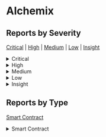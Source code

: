 
# Alchemix

## Reports by Severity

[Critical](<README.md#critical>) | [High](<README.md#high>) | [Medium](<README.md#medium>) | [Low](<README.md#low>) | [Insight](<README.md#insight>)
<details>
<summary>Critical</summary>

* [30634 - [SC - Critical] Unauthorized minting of unlimited FLUX in  tran...](./30634%20-%20%5BSC%20-%20Critical%5D%20Unauthorized%20minting%20of%20unlimited%20FLUX%20in%20%20tran....md)
* [30650 - [SC - Critical] Infinite minting of FLUX through voterpoke](./30650%20-%20%5BSC%20-%20Critical%5D%20Infinite%20minting%20of%20FLUX%20through%20voterpoke.md)
* [30651 - [SC - Critical] Insolvency in RevenueHandlersol because unclaim...](./30651%20-%20%5BSC%20-%20Critical%5D%20Insolvency%20in%20RevenueHandlersol%20because%20unclaim....md)
* [30655 - [SC - Critical] Binary search does not correctly handle duplica...](./30655%20-%20%5BSC%20-%20Critical%5D%20Binary%20search%20does%20not%20correctly%20handle%20duplica....md)
* [30671 - [SC - Critical] Reward token permanent freeze due to bulk call ...](./30671%20-%20%5BSC%20-%20Critical%5D%20Reward%20token%20permanent%20freeze%20due%20to%20bulk%20call%20....md)
* [30682 - [SC - Critical] Insufficient slippage control in RevenueHandler...](./30682%20-%20%5BSC%20-%20Critical%5D%20Insufficient%20slippage%20control%20in%20RevenueHandler....md)
* [30683 - [SC - Critical] User can increase their unclaimed Flux token wi...](./30683%20-%20%5BSC%20-%20Critical%5D%20User%20can%20increase%20their%20unclaimed%20Flux%20token%20wi....md)
* [30788 - [SC - Critical] User can increase their unclaimed Flux token wi...](./30788%20-%20%5BSC%20-%20Critical%5D%20User%20can%20increase%20their%20unclaimed%20Flux%20token%20wi....md)
* [30800 - [SC - Critical] Stealing FLUX by claiming then merging position...](./30800%20-%20%5BSC%20-%20Critical%5D%20Stealing%20FLUX%20by%20claiming%20then%20merging%20position....md)
* [30814 - [SC - Critical] Wrong calculation of boost amount in Voterpoke](./30814%20-%20%5BSC%20-%20Critical%5D%20Wrong%20calculation%20of%20boost%20amount%20in%20Voterpoke.md)
* [30825 - [SC - Critical] Users can get unlimited amounts of Flux tokens](./30825%20-%20%5BSC%20-%20Critical%5D%20Users%20can%20get%20unlimited%20amounts%20of%20Flux%20tokens.md)
* [30860 - [SC - Critical] Wrong timestamp for totalVoting](./30860%20-%20%5BSC%20-%20Critical%5D%20Wrong%20timestamp%20for%20totalVoting.md)
* [30898 - [SC - Critical] Call the deposit function before the distribute...](./30898%20-%20%5BSC%20-%20Critical%5D%20Call%20the%20deposit%20function%20before%20the%20distribute....md)
* [30906 - [SC - Critical] Voterpoke can be called at will leading to a us...](./30906%20-%20%5BSC%20-%20Critical%5D%20Voterpoke%20can%20be%20called%20at%20will%20leading%20to%20a%20us....md)
* [30919 - [SC - Critical] Front running of pokeTokens could lead to loss ...](./30919%20-%20%5BSC%20-%20Critical%5D%20Front%20running%20of%20pokeTokens%20could%20lead%20to%20loss%20....md)
* [30925 - [SC - Critical] Manipulation of governance voting result by unl...](./30925%20-%20%5BSC%20-%20Critical%5D%20Manipulation%20of%20governance%20voting%20result%20by%20unl....md)
* [30939 - [SC - Critical] Misuse of curve pool calls results for precisio...](./30939%20-%20%5BSC%20-%20Critical%5D%20Misuse%20of%20curve%20pool%20calls%20results%20for%20precisio....md)
* [30972 - [SC - Critical] Theft of unclaimed yield of the revenue in the ...](./30972%20-%20%5BSC%20-%20Critical%5D%20Theft%20of%20unclaimed%20yield%20of%20the%20revenue%20in%20the%20....md)
* [30990 - [SC - Critical] Users can use Voterpoke to accrue Flux tokens i...](./30990%20-%20%5BSC%20-%20Critical%5D%20Users%20can%20use%20Voterpoke%20to%20accrue%20Flux%20tokens%20i....md)
* [30999 - [SC - Critical] An edge-case mints  times more FLUX than it should](./30999%20-%20%5BSC%20-%20Critical%5D%20An%20edge-case%20mints%20%20times%20more%20FLUX%20than%20it%20should.md)
* [31071 - [SC - Critical] User can steal bribes and prevent other users f...](./31071%20-%20%5BSC%20-%20Critical%5D%20User%20can%20steal%20bribes%20and%20prevent%20other%20users%20f....md)
* [31076 - [SC - Critical] checkpointTotalSupply can checkpoint before a t...](./31076%20-%20%5BSC%20-%20Critical%5D%20checkpointTotalSupply%20can%20checkpoint%20before%20a%20t....md)
* [31077 - [SC - Critical] RevenueHandler counts unclaimed tokens as new r...](./31077%20-%20%5BSC%20-%20Critical%5D%20RevenueHandler%20counts%20unclaimed%20tokens%20as%20new%20r....md)
* [31079 - [SC - Critical] Claiming bribes for epochs you didnt vote for l...](./31079%20-%20%5BSC%20-%20Critical%5D%20Claiming%20bribes%20for%20epochs%20you%20didnt%20vote%20for%20l....md)
* [31082 - [SC - Critical] Expired locks can be used to claim rewards](./31082%20-%20%5BSC%20-%20Critical%5D%20Expired%20locks%20can%20be%20used%20to%20claim%20rewards.md)
* [31085 - [SC - Critical] Malicious users can front-run the distribution ...](./31085%20-%20%5BSC%20-%20Critical%5D%20Malicious%20users%20can%20front-run%20the%20distribution%20....md)
* [31112 - [SC - Critical] Bribesolwithdraw doesnt update the totalVotings...](./31112%20-%20%5BSC%20-%20Critical%5D%20Bribesolwithdraw%20doesnt%20update%20the%20totalVotings....md)
* [31141 - [SC - Critical] Permanent freezing of unclaimed yield of reward...](./31141%20-%20%5BSC%20-%20Critical%5D%20Permanent%20freezing%20of%20unclaimed%20yield%20of%20reward....md)
* [31149 - [SC - Critical] Manipulation of governance voting result by unl...](./31149%20-%20%5BSC%20-%20Critical%5D%20Manipulation%20of%20governance%20voting%20result%20by%20unl....md)
* [31163 - [SC - Critical] Malicious actor can acquire bribe rewards by bl...](./31163%20-%20%5BSC%20-%20Critical%5D%20Malicious%20actor%20can%20acquire%20bribe%20rewards%20by%20bl....md)
* [31184 - [SC - Critical] Deflating the total amount of votes in a checkp...](./31184%20-%20%5BSC%20-%20Critical%5D%20Deflating%20the%20total%20amount%20of%20votes%20in%20a%20checkp....md)
* [31196 - [SC - Critical] Voterpoke does not check lastVoted resulting in...](./31196%20-%20%5BSC%20-%20Critical%5D%20Voterpoke%20does%20not%20check%20lastVoted%20resulting%20in....md)
* [31198 - [SC - Critical] VotingEscrowmerge does not check whether the _f...](./31198%20-%20%5BSC%20-%20Critical%5D%20VotingEscrowmerge%20does%20not%20check%20whether%20the%20_f....md)
* [31199 - [SC - Critical] Users might receive less rewars token after Vot...](./31199%20-%20%5BSC%20-%20Critical%5D%20Users%20might%20receive%20less%20rewars%20token%20after%20Vot....md)
* [31211 - [SC - Critical] Inflation Of Total Votes and Potential Freeze o...](./31211%20-%20%5BSC%20-%20Critical%5D%20Inflation%20Of%20Total%20Votes%20and%20Potential%20Freeze%20o....md)
* [31222 - [SC - Critical] Unlimited Flux minting](./31222%20-%20%5BSC%20-%20Critical%5D%20Unlimited%20Flux%20minting.md)
* [31223 - [SC - Critical] Disproportionate Rewards Manipulation in Bribesol](./31223%20-%20%5BSC%20-%20Critical%5D%20Disproportionate%20Rewards%20Manipulation%20in%20Bribesol.md)
* [31242 - [SC - Critical] RevenueHandlercheckpoint allows users to claim ...](./31242%20-%20%5BSC%20-%20Critical%5D%20RevenueHandlercheckpoint%20allows%20users%20to%20claim%20....md)
* [31249 - [SC - Critical] malicious user can back-run Voterdistribute to ...](./31249%20-%20%5BSC%20-%20Critical%5D%20malicious%20user%20can%20back-run%20Voterdistribute%20to%20....md)
* [31253 - [SC - Critical] RevenueHandlercheckpoint isnt correctly](./31253%20-%20%5BSC%20-%20Critical%5D%20RevenueHandlercheckpoint%20isnt%20correctly.md)
* [31263 - [SC - Critical] RevenueHandlercheckpoint counts unclaimed rewar...](./31263%20-%20%5BSC%20-%20Critical%5D%20RevenueHandlercheckpoint%20counts%20unclaimed%20rewar....md)
* [31280 - [SC - Critical] Malicious user can mint unlimited flux tokens](./31280%20-%20%5BSC%20-%20Critical%5D%20Malicious%20user%20can%20mint%20unlimited%20flux%20tokens.md)
* [31309 - [SC - Critical] slippage protection is inaccurate](./31309%20-%20%5BSC%20-%20Critical%5D%20slippage%20protection%20is%20inaccurate.md)
* [31329 - [SC - Critical] Attacker can gain infinitive FLUX by repeating ...](./31329%20-%20%5BSC%20-%20Critical%5D%20Attacker%20can%20gain%20infinitive%20FLUX%20by%20repeating%20....md)
* [31375 - [SC - Critical] Lack of Access control in poke function allows ...](./31375%20-%20%5BSC%20-%20Critical%5D%20Lack%20of%20Access%20control%20in%20poke%20function%20allows%20....md)
* [31377 - [SC - Critical] Stucked yield tokens upon withdrawal of votes f...](./31377%20-%20%5BSC%20-%20Critical%5D%20Stucked%20yield%20tokens%20upon%20withdrawal%20of%20votes%20f....md)
* [31386 - [SC - Critical] Malicious user can steal FLUX token by abusing ...](./31386%20-%20%5BSC%20-%20Critical%5D%20Malicious%20user%20can%20steal%20FLUX%20token%20by%20abusing%20....md)
* [31388 - [SC - Critical] Vulnerability in the poke function of Voting co...](./31388%20-%20%5BSC%20-%20Critical%5D%20Vulnerability%20in%20the%20poke%20function%20of%20Voting%20co....md)
* [31397 - [SC - Critical] In Bribesol _writeVotingCheckpoint isnt called ...](./31397%20-%20%5BSC%20-%20Critical%5D%20In%20Bribesol%20_writeVotingCheckpoint%20isnt%20called%20....md)
* [31408 - [SC - Critical] Killed Gauge continue to accrue and steal rewar...](./31408%20-%20%5BSC%20-%20Critical%5D%20Killed%20Gauge%20continue%20to%20accrue%20and%20steal%20rewar....md)
* [31409 - [SC - Critical] Users can grief Bribe rewards forcing them to b...](./31409%20-%20%5BSC%20-%20Critical%5D%20Users%20can%20grief%20Bribe%20rewards%20forcing%20them%20to%20b....md)
* [31418 - [SC - Critical] the killed gauge collect claim amount](./31418%20-%20%5BSC%20-%20Critical%5D%20the%20killed%20gauge%20collect%20claim%20amount.md)
* [31444 - [SC - Critical] Manipulation of ve voting mechanism unlimited b...](./31444%20-%20%5BSC%20-%20Critical%5D%20Manipulation%20of%20ve%20voting%20mechanism%20unlimited%20b....md)
* [31453 - [SC - Critical] The balance of RevenueHandler can be drained](./31453%20-%20%5BSC%20-%20Critical%5D%20The%20balance%20of%20RevenueHandler%20can%20be%20drained.md)
* [31458 - [SC - Critical] Invalid handling of epochs revenue for tokens t...](./31458%20-%20%5BSC%20-%20Critical%5D%20Invalid%20handling%20of%20epochs%20revenue%20for%20tokens%20t....md)
* [31461 - [SC - Critical] veALCX holder can mint Unlimited FLUX tokens](./31461%20-%20%5BSC%20-%20Critical%5D%20veALCX%20holder%20can%20mint%20Unlimited%20FLUX%20tokens.md)
* [31466 - [SC - Critical] Wrong reward calculation leads to rewards being...](./31466%20-%20%5BSC%20-%20Critical%5D%20Wrong%20reward%20calculation%20leads%20to%20rewards%20being....md)
* [31470 - [SC - Critical] Bribing protocols pay bribes but dont get emiss...](./31470%20-%20%5BSC%20-%20Critical%5D%20Bribing%20protocols%20pay%20bribes%20but%20dont%20get%20emiss....md)
* [31472 - [SC - Critical] Stealing all revenue from the Alchemix protocol](./31472%20-%20%5BSC%20-%20Critical%5D%20Stealing%20all%20revenue%20from%20the%20Alchemix%20protocol.md)
* [31481 - [SC - Critical] Undound FLUX accrual through reset and merge](./31481%20-%20%5BSC%20-%20Critical%5D%20Undound%20FLUX%20accrual%20through%20reset%20and%20merge.md)
* [31483 - [SC - Critical] Users can vote multiple times in one epoch](./31483%20-%20%5BSC%20-%20Critical%5D%20Users%20can%20vote%20multiple%20times%20in%20one%20epoch.md)
* [31485 - [SC - Critical] Miscalculation of distributed tokens at revenue...](./31485%20-%20%5BSC%20-%20Critical%5D%20Miscalculation%20of%20distributed%20tokens%20at%20revenue....md)
* [31488 - [SC - Critical] Merging tokens allows multiple Flux accruals wi...](./31488%20-%20%5BSC%20-%20Critical%5D%20Merging%20tokens%20allows%20multiple%20Flux%20accruals%20wi....md)
* [31495 - [SC - Critical] Users cannot claim rewards from RevenueHandler ...](./31495%20-%20%5BSC%20-%20Critical%5D%20Users%20cannot%20claim%20rewards%20from%20RevenueHandler%20....md)
* [31507 - [SC - Critical] Malicious user could flash-loan the veALCX to i...](./31507%20-%20%5BSC%20-%20Critical%5D%20Malicious%20user%20could%20flash-loan%20the%20veALCX%20to%20i....md)
* [31512 - [SC - Critical] Infinite minting of FLUX through Merge](./31512%20-%20%5BSC%20-%20Critical%5D%20Infinite%20minting%20of%20FLUX%20through%20Merge.md)
* [31520 - [SC - Critical] Incorrect accounting of totalVoting leads to pe...](./31520%20-%20%5BSC%20-%20Critical%5D%20Incorrect%20accounting%20of%20totalVoting%20leads%20to%20pe....md)
* [31526 - [SC - Critical] A user is able to claim more bribes than they h...](./31526%20-%20%5BSC%20-%20Critical%5D%20A%20user%20is%20able%20to%20claim%20more%20bribes%20than%20they%20h....md)
* [31527 - [SC - Critical] No accounting for totalVoting in Bribesolwithdr...](./31527%20-%20%5BSC%20-%20Critical%5D%20No%20accounting%20for%20totalVoting%20in%20Bribesolwithdr....md)
* [31541 - [SC - Critical] FluxTokens unlimited mint and Exploitation of g...](./31541%20-%20%5BSC%20-%20Critical%5D%20FluxTokens%20unlimited%20mint%20and%20Exploitation%20of%20g....md)
* [31556 - [SC - Critical] Unfair Revenue Distribution in Non-Alchemix Rev...](./31556%20-%20%5BSC%20-%20Critical%5D%20Unfair%20Revenue%20Distribution%20in%20Non-Alchemix%20Rev....md)
* [31567 - [SC - Critical] VotingEscrowsolcheckpoint is completely broken](./31567%20-%20%5BSC%20-%20Critical%5D%20VotingEscrowsolcheckpoint%20is%20completely%20broken.md)
* [31579 - [SC - Critical] Infinite mint of FLUX using poke](./31579%20-%20%5BSC%20-%20Critical%5D%20Infinite%20mint%20of%20FLUX%20using%20poke.md)
* [31584 - [SC - Critical] Loss Of Boosted Weight When Poking In The Same ...](./31584%20-%20%5BSC%20-%20Critical%5D%20Loss%20Of%20Boosted%20Weight%20When%20Poking%20In%20The%20Same%20....md)

</details>
<details>
<summary>High</summary>

* [30699 - [SC - High] Permanent freezing of unclaimed ALCX yield when...](./30699%20-%20%5BSC%20-%20High%5D%20Permanent%20freezing%20of%20unclaimed%20ALCX%20yield%20when....md)
* [30826 - [SC - High] ALCK rewards are lost when merging tokens becau...](./30826%20-%20%5BSC%20-%20High%5D%20ALCK%20rewards%20are%20lost%20when%20merging%20tokens%20becau....md)
* [30910 - [SC - High] Processing of voting results is not implemented...](./30910%20-%20%5BSC%20-%20High%5D%20Processing%20of%20voting%20results%20is%20not%20implemented....md)
* [30922 - [SC - High] DOS of withdrawals through filling the userPoin...](./30922%20-%20%5BSC%20-%20High%5D%20DOS%20of%20withdrawals%20through%20filling%20the%20userPoin....md)
* [31008 - [SC - High] Alcx rewards are permanently frozen when two to...](./31008%20-%20%5BSC%20-%20High%5D%20Alcx%20rewards%20are%20permanently%20frozen%20when%20two%20to....md)
* [31042 - [SC - High] Claiming alchemic-token rewards can fail for so...](./31042%20-%20%5BSC%20-%20High%5D%20Claiming%20alchemic-token%20rewards%20can%20fail%20for%20so....md)
* [31078 - [SC - High] withdraw doesnt claim all rewards before burnin...](./31078%20-%20%5BSC%20-%20High%5D%20withdraw%20doesnt%20claim%20all%20rewards%20before%20burnin....md)
* [31189 - [SC - High] Voting algorithm does not apply maximum availab...](./31189%20-%20%5BSC%20-%20High%5D%20Voting%20algorithm%20does%20not%20apply%20maximum%20availab....md)
* [31258 - [SC - High] Loss of Unclaimed Bribes After Burning veALCX T...](./31258%20-%20%5BSC%20-%20High%5D%20Loss%20of%20Unclaimed%20Bribes%20After%20Burning%20veALCX%20T....md)
* [31276 - [SC - High] BPT can be locked for only  week resulting in u...](./31276%20-%20%5BSC%20-%20High%5D%20BPT%20can%20be%20locked%20for%20only%20%20week%20resulting%20in%20u....md)
* [31293 - [SC - High] Voters who withdraw veLACX tokens risk losing g...](./31293%20-%20%5BSC%20-%20High%5D%20Voters%20who%20withdraw%20veLACX%20tokens%20risk%20losing%20g....md)
* [31295 - [SC - High] Newly created gauge may missed out on its rewards](./31295%20-%20%5BSC%20-%20High%5D%20Newly%20created%20gauge%20may%20missed%20out%20on%20its%20rewards.md)
* [31326 - [SC - High] Precision loss causes minor loss of FLUX when c...](./31326%20-%20%5BSC%20-%20High%5D%20Precision%20loss%20causes%20minor%20loss%20of%20FLUX%20when%20c....md)
* [31335 - [SC - High] getActualSupply should be used instead of total...](./31335%20-%20%5BSC%20-%20High%5D%20getActualSupply%20should%20be%20used%20instead%20of%20total....md)
* [31380 - [SC - High] FluxTokencalculateBPT uses wrong algorithm caus...](./31380%20-%20%5BSC%20-%20High%5D%20FluxTokencalculateBPT%20uses%20wrong%20algorithm%20caus....md)
* [31382 - [SC - High] VotingEscrowupdateUnlockTime - Its possible for...](./31382%20-%20%5BSC%20-%20High%5D%20VotingEscrowupdateUnlockTime%20-%20Its%20possible%20for....md)
* [31390 - [SC - High] Precision Loss in FluxTokensolgetClaimableFlux](./31390%20-%20%5BSC%20-%20High%5D%20Precision%20Loss%20in%20FluxTokensolgetClaimableFlux.md)
* [31399 - [SC - High] RewardDistributor claims can be DoSed through e...](./31399%20-%20%5BSC%20-%20High%5D%20RewardDistributor%20claims%20can%20be%20DoSed%20through%20e....md)
* [31435 - [SC - High] ALCX rewards arent claimed for from token when ...](./31435%20-%20%5BSC%20-%20High%5D%20ALCX%20rewards%20arent%20claimed%20for%20from%20token%20when%20....md)
* [31447 - [SC - High] veALCX holders are able to withdraw rewards and...](./31447%20-%20%5BSC%20-%20High%5D%20veALCX%20holders%20are%20able%20to%20withdraw%20rewards%20and....md)
* [31478 - [SC - High] calculateBPT doesnt divide by basis points infl...](./31478%20-%20%5BSC%20-%20High%5D%20calculateBPT%20doesnt%20divide%20by%20basis%20points%20infl....md)
* [31479 - [SC - High] alchemechNFT holder will get too little FLUX be...](./31479%20-%20%5BSC%20-%20High%5D%20alchemechNFT%20holder%20will%20get%20too%20little%20FLUX%20be....md)
* [31480 - [SC - High] Miscalculation of global bias](./31480%20-%20%5BSC%20-%20High%5D%20Miscalculation%20of%20global%20bias.md)
* [31484 - [SC - High] Rewards for the first epoch at rewards distribu...](./31484%20-%20%5BSC%20-%20High%5D%20Rewards%20for%20the%20first%20epoch%20at%20rewards%20distribu....md)
* [31486 - [SC - High] getClaimableFlux miscalculates claimable FLUX f...](./31486%20-%20%5BSC%20-%20High%5D%20getClaimableFlux%20miscalculates%20claimable%20FLUX%20f....md)
* [31494 - [SC - High] Alchemix  The first epochs ALCX emissions of vo...](./31494%20-%20%5BSC%20-%20High%5D%20Alchemix%20%20The%20first%20epochs%20ALCX%20emissions%20of%20vo....md)
* [31498 - [SC - High] Alchemix  ALCX rewards are currently subject to...](./31498%20-%20%5BSC%20-%20High%5D%20Alchemix%20%20ALCX%20rewards%20are%20currently%20subject%20to....md)
* [31524 - [SC - High] Rounding down in getClaimableFlux leads to less...](./31524%20-%20%5BSC%20-%20High%5D%20Rounding%20down%20in%20getClaimableFlux%20leads%20to%20less....md)
* [31544 - [SC - High] Certain small amount of tokens are not accounte...](./31544%20-%20%5BSC%20-%20High%5D%20Certain%20small%20amount%20of%20tokens%20are%20not%20accounte....md)
* [31597 - [SC - High] Loss of precision while calculating claimable f...](./31597%20-%20%5BSC%20-%20High%5D%20Loss%20of%20precision%20while%20calculating%20claimable%20f....md)

</details>
<details>
<summary>Medium</summary>

* [30592 - [SC - Medium] DOS attack by delegating tokens at MAX_DELEGATE...](./30592%20-%20%5BSC%20-%20Medium%5D%20DOS%20attack%20by%20delegating%20tokens%20at%20MAX_DELEGATE....md)
* [30613 - [SC - Medium] malicious user can front run any call to the sw...](./30613%20-%20%5BSC%20-%20Medium%5D%20malicious%20user%20can%20front%20run%20any%20call%20to%20the%20sw....md)
* [30667 - [SC - Medium] Unlimited gauge numbers can DoS users distribut...](./30667%20-%20%5BSC%20-%20Medium%5D%20Unlimited%20gauge%20numbers%20can%20DoS%20users%20distribut....md)
* [30685 - [SC - Medium] The proposer can be impeded from submitting a p...](./30685%20-%20%5BSC%20-%20Medium%5D%20The%20proposer%20can%20be%20impeded%20from%20submitting%20a%20p....md)
* [30704 - [SC - Medium] Griefing an account from getting votes delegate...](./30704%20-%20%5BSC%20-%20Medium%5D%20Griefing%20an%20account%20from%20getting%20votes%20delegate....md)
* [30886 - [SC - Medium] Wrong totalWeight in Votersol](./30886%20-%20%5BSC%20-%20Medium%5D%20Wrong%20totalWeight%20in%20Votersol.md)
* [30985 - [SC - Medium] Griefing attack prevents admins from disabling ...](./30985%20-%20%5BSC%20-%20Medium%5D%20Griefing%20attack%20prevents%20admins%20from%20disabling%20....md)
* [31151 - [SC - Medium] Delegation Saturation Leading to Asset Freezing...](./31151%20-%20%5BSC%20-%20Medium%5D%20Delegation%20Saturation%20Leading%20to%20Asset%20Freezing....md)
* [31234 - [SC - Medium] Alchemix  BlockSlope variable in checkpoint rou...](./31234%20-%20%5BSC%20-%20Medium%5D%20Alchemix%20%20BlockSlope%20variable%20in%20checkpoint%20rou....md)
* [31298 - [SC - Medium] Anyone can let users delegates reach the upper ...](./31298%20-%20%5BSC%20-%20Medium%5D%20Anyone%20can%20let%20users%20delegates%20reach%20the%20upper%20....md)
* [31410 - [SC - Medium] Griefing Attack using delegate will expose User...](./31410%20-%20%5BSC%20-%20Medium%5D%20Griefing%20Attack%20using%20delegate%20will%20expose%20User....md)
* [31413 - [SC - Medium] DOS attack by delegating tokens at MAX_DELEGATES](./31413%20-%20%5BSC%20-%20Medium%5D%20DOS%20attack%20by%20delegating%20tokens%20at%20MAX_DELEGATES.md)
* [31425 - [SC - Medium] Users can call reset on their token even if the...](./31425%20-%20%5BSC%20-%20Medium%5D%20Users%20can%20call%20reset%20on%20their%20token%20even%20if%20the....md)
* [31448 - [SC - Medium] Bypassing the Governances proposal threshold to...](./31448%20-%20%5BSC%20-%20Medium%5D%20Bypassing%20the%20Governances%20proposal%20threshold%20to....md)
* [31462 - [SC - Medium] Alchemix  addReward access control can be bypas...](./31462%20-%20%5BSC%20-%20Medium%5D%20Alchemix%20%20addReward%20access%20control%20can%20be%20bypas....md)
* [31514 - [SC - Medium] Malicious users can cause pokeTokens to revert](./31514%20-%20%5BSC%20-%20Medium%5D%20Malicious%20users%20can%20cause%20pokeTokens%20to%20revert.md)
* [31521 - [SC - Medium] Early return in RewardsDistributorclaim can cau...](./31521%20-%20%5BSC%20-%20Medium%5D%20Early%20return%20in%20RewardsDistributorclaim%20can%20cau....md)
* [31539 - [SC - Medium] The Voterdistribute function can continue to fail](./31539%20-%20%5BSC%20-%20Medium%5D%20The%20Voterdistribute%20function%20can%20continue%20to%20fail.md)
* [31562 - [SC - Medium] Every consecutive epoch will have same number o...](./31562%20-%20%5BSC%20-%20Medium%5D%20Every%20consecutive%20epoch%20will%20have%20same%20number%20o....md)
* [31566 - [SC - Medium] Checkpoints wont update block number in point b...](./31566%20-%20%5BSC%20-%20Medium%5D%20Checkpoints%20wont%20update%20block%20number%20in%20point%20b....md)
* [31575 - [SC - Medium] depositIntoRewardPool and  withdrawFromRewardPo...](./31575%20-%20%5BSC%20-%20Medium%5D%20depositIntoRewardPool%20and%20%20withdrawFromRewardPo....md)

</details>
<details>
<summary>Low</summary>

* [30555 - [SC - Low] Precision loss when calculating the FLUX amount...](./30555%20-%20%5BSC%20-%20Low%5D%20Precision%20loss%20when%20calculating%20the%20FLUX%20amount....md)
* [30556 - [SC - Low] Past defeated proposals may become executable i...](./30556%20-%20%5BSC%20-%20Low%5D%20Past%20defeated%20proposals%20may%20become%20executable%20i....md)
* [30565 - [SC - Low] veALCX does not comply with ERC breaking compos...](./30565%20-%20%5BSC%20-%20Low%5D%20veALCX%20does%20not%20comply%20with%20ERC%20breaking%20compos....md)
* [30598 - [SC - Low] Access Control Flaw in _burn Function Leads to ...](./30598%20-%20%5BSC%20-%20Low%5D%20Access%20Control%20Flaw%20in%20_burn%20Function%20Leads%20to%20....md)
* [30694 - [SC - Low] Users approved for a single token id cannot wit...](./30694%20-%20%5BSC%20-%20Low%5D%20Users%20approved%20for%20a%20single%20token%20id%20cannot%20wit....md)
* [30708 - [SC - Low] treasuryPct can be exceeded than BPS due to inc...](./30708%20-%20%5BSC%20-%20Low%5D%20treasuryPct%20can%20be%20exceeded%20than%20BPS%20due%20to%20inc....md)
* [30711 - [SC - Low] The result of the AggregatorVInterface is not v...](./30711%20-%20%5BSC%20-%20Low%5D%20The%20result%20of%20the%20AggregatorVInterface%20is%20not%20v....md)
* [30781 - [SC - Low] It is possible to lower the quorum requirements...](./30781%20-%20%5BSC%20-%20Low%5D%20It%20is%20possible%20to%20lower%20the%20quorum%20requirements....md)
* [30818 - [SC - Low] division before multiplication in theamountToRa...](./30818%20-%20%5BSC%20-%20Low%5D%20division%20before%20multiplication%20in%20theamountToRa....md)
* [30920 - [SC - Low] User loses access to claims after merging of to...](./30920%20-%20%5BSC%20-%20Low%5D%20User%20loses%20access%20to%20claims%20after%20merging%20of%20to....md)
* [30921 - [SC - Low] Referential assignment causes incorrect block i...](./30921%20-%20%5BSC%20-%20Low%5D%20Referential%20assignment%20causes%20incorrect%20block%20i....md)
* [30926 - [SC - Low] AlchemixGovernor updates to quorum can affect p...](./30926%20-%20%5BSC%20-%20Low%5D%20AlchemixGovernor%20updates%20to%20quorum%20can%20affect%20p....md)
* [30951 - [SC - Low] Incorrect ownerOf implementation makes veALCX n...](./30951%20-%20%5BSC%20-%20Low%5D%20Incorrect%20ownerOf%20implementation%20makes%20veALCX%20n....md)
* [30973 - [SC - Low] Incorrect Validation of treasuryPct in the Reve...](./30973%20-%20%5BSC%20-%20Low%5D%20Incorrect%20Validation%20of%20treasuryPct%20in%20the%20Reve....md)
* [31087 - [SC - Low] Colition between approve and _isApprovedOrOwner...](./31087%20-%20%5BSC%20-%20Low%5D%20Colition%20between%20approve%20and%20_isApprovedOrOwner....md)
* [31272 - [SC - Low] Approved user cant merge tokens not approved fo...](./31272%20-%20%5BSC%20-%20Low%5D%20Approved%20user%20cant%20merge%20tokens%20not%20approved%20fo....md)
* [31281 - [SC - Low] Approved spender cannot withdraw or merge](./31281%20-%20%5BSC%20-%20Low%5D%20Approved%20spender%20cannot%20withdraw%20or%20merge.md)
* [31355 - [SC - Low] Past Defeated Proposals Can Be Executed in the ...](./31355%20-%20%5BSC%20-%20Low%5D%20Past%20Defeated%20Proposals%20Can%20Be%20Executed%20in%20the%20....md)
* [31381 - [SC - Low] Alchemix  Incorrect Initialisation of struct in...](./31381%20-%20%5BSC%20-%20Low%5D%20Alchemix%20%20Incorrect%20Initialisation%20of%20struct%20in....md)
* [31383 - [SC - Low] price feeds sanity checks isnt correct in funct...](./31383%20-%20%5BSC%20-%20Low%5D%20price%20feeds%20sanity%20checks%20isnt%20correct%20in%20funct....md)
* [31385 - [SC - Low] RewardsDistributortokensPerWeek might be zero i...](./31385%20-%20%5BSC%20-%20Low%5D%20RewardsDistributortokensPerWeek%20might%20be%20zero%20i....md)
* [31449 - [SC - Low] BribegetRewardForOwner should not revert if the...](./31449%20-%20%5BSC%20-%20Low%5D%20BribegetRewardForOwner%20should%20not%20revert%20if%20the....md)
* [31487 - [SC - Low] Wrong condition check on RevenueHandlerconstruc...](./31487%20-%20%5BSC%20-%20Low%5D%20Wrong%20condition%20check%20on%20RevenueHandlerconstruc....md)
* [31497 - [SC - Low] executeBatch lacks payable so ethers can not be...](./31497%20-%20%5BSC%20-%20Low%5D%20executeBatch%20lacks%20payable%20so%20ethers%20can%20not%20be....md)
* [31519 - [SC - Low] Lack of revert statement in Votersolpoke result...](./31519%20-%20%5BSC%20-%20Low%5D%20Lack%20of%20revert%20statement%20in%20Votersolpoke%20result....md)
* [31523 - [SC - Low] USDT Approval will cause function failure](./31523%20-%20%5BSC%20-%20Low%5D%20USDT%20Approval%20will%20cause%20function%20failure.md)
* [31542 - [SC - Low] Bribeearned - L Its potentially possible to ear...](./31542%20-%20%5BSC%20-%20Low%5D%20Bribeearned%20-%20L%20Its%20potentially%20possible%20to%20ear....md)
* [31555 - [SC - Low] RewardsDistributoramountToCompound - L The stal...](./31555%20-%20%5BSC%20-%20Low%5D%20RewardsDistributoramountToCompound%20-%20L%20The%20stal....md)
* [31559 - [SC - Low] Minter UpdatePeriod after  weeks causes Rewards...](./31559%20-%20%5BSC%20-%20Low%5D%20Minter%20UpdatePeriod%20after%20%20weeks%20causes%20Rewards....md)
* [31563 - [SC - Low] Oracle  days staleThreshold for priceTimestamp ...](./31563%20-%20%5BSC%20-%20Low%5D%20Oracle%20%20days%20staleThreshold%20for%20priceTimestamp%20....md)
* [31588 - [SC - Low] Users could start cooldown period for their wit...](./31588%20-%20%5BSC%20-%20Low%5D%20Users%20could%20start%20cooldown%20period%20for%20their%20wit....md)

</details>
<details>
<summary>Insight</summary>

* [30584 - [SC - Insight] Invalid check to make sure Minter is already in...](./30584%20-%20%5BSC%20-%20Insight%5D%20Invalid%20check%20to%20make%20sure%20Minter%20is%20already%20in....md)
* [30710 - [SC - Insight] The execution of the proposal has no expiration](./30710%20-%20%5BSC%20-%20Insight%5D%20The%20execution%20of%20the%20proposal%20has%20no%20expiration.md)
* [30918 - [SC - Insight] Incorrect implementation of ownerOf makes veALC...](./30918%20-%20%5BSC%20-%20Insight%5D%20Incorrect%20implementation%20of%20ownerOf%20makes%20veALC....md)
* [30959 - [SC - Insight] Immutable gauges can break the state of the vot...](./30959%20-%20%5BSC%20-%20Insight%5D%20Immutable%20gauges%20can%20break%20the%20state%20of%20the%20vot....md)
* [30992 - [SC - Insight] Inconsistent State Missing Event Emission in Fl...](./30992%20-%20%5BSC%20-%20Insight%5D%20Inconsistent%20State%20Missing%20Event%20Emission%20in%20Fl....md)
* [31080 - [SC - Insight] DoS in startCooldown when users want start cool...](./31080%20-%20%5BSC%20-%20Insight%5D%20DoS%20in%20startCooldown%20when%20users%20want%20start%20cool....md)
* [31226 - [SC - Insight] Missing Revert Message in require statement lea...](./31226%20-%20%5BSC%20-%20Insight%5D%20Missing%20Revert%20Message%20in%20require%20statement%20lea....md)
* [31264 - [SC - Insight] Multiple Reports QALowOOS Medium](./31264%20-%20%5BSC%20-%20Insight%5D%20Multiple%20Reports%20QALowOOS%20Medium.md)
* [31277 - [SC - Insight] The user can propose with less voting power tha...](./31277%20-%20%5BSC%20-%20Insight%5D%20The%20user%20can%20propose%20with%20less%20voting%20power%20tha....md)
* [31284 - [SC - Insight] cancel should allow to cancel the proposal of t...](./31284%20-%20%5BSC%20-%20Insight%5D%20cancel%20should%20allow%20to%20cancel%20the%20proposal%20of%20t....md)
* [31407 - [SC - Insight] Alchemist is given over Allowance through Reven...](./31407%20-%20%5BSC%20-%20Insight%5D%20Alchemist%20is%20given%20over%20Allowance%20through%20Reven....md)
* [31416 - [SC - Insight] Impossible to set boostMultiplier to MIN_BOOST](./31416%20-%20%5BSC%20-%20Insight%5D%20Impossible%20to%20set%20boostMultiplier%20to%20MIN_BOOST.md)
* [31417 - [SC - Insight] Compound claiming transactions will revert if u...](./31417%20-%20%5BSC%20-%20Insight%5D%20Compound%20claiming%20transactions%20will%20revert%20if%20u....md)
* [31420 - [SC - Insight] No array lengths check in VotersolclaimBribes](./31420%20-%20%5BSC%20-%20Insight%5D%20No%20array%20lengths%20check%20in%20VotersolclaimBribes.md)
* [31430 - [SC - Insight] QA](./31430%20-%20%5BSC%20-%20Insight%5D%20QA.md)
* [31443 - [SC - Insight] Incorrect values of votingDelay and votingPerio...](./31443%20-%20%5BSC%20-%20Insight%5D%20Incorrect%20values%20of%20votingDelay%20and%20votingPerio....md)
* [31451 - [SC - Insight] MAX_PROPOSAL_NUMERATOR is incorrectly set](./31451%20-%20%5BSC%20-%20Insight%5D%20MAX_PROPOSAL_NUMERATOR%20is%20incorrectly%20set.md)
* [31460 - [SC - Insight] supportsInterface does not return typeIERCRecei...](./31460%20-%20%5BSC%20-%20Insight%5D%20supportsInterface%20does%20not%20return%20typeIERCRecei....md)
* [31503 - [SC - Insight] Incorrect value of MAX_PROPOSAL_NUMERATOR in Al...](./31503%20-%20%5BSC%20-%20Insight%5D%20Incorrect%20value%20of%20MAX_PROPOSAL_NUMERATOR%20in%20Al....md)
* [31540 - [SC - Insight] Expired Token Locks Impacting Vote Weight Calcu...](./31540%20-%20%5BSC%20-%20Insight%5D%20Expired%20Token%20Locks%20Impacting%20Vote%20Weight%20Calcu....md)
* [31552 - [SC - Insight] Lack of the validation for a Flash token protec...](./31552%20-%20%5BSC%20-%20Insight%5D%20Lack%20of%20the%20validation%20for%20a%20Flash%20token%20protec....md)
* [31558 - [SC - Insight] Discrepancy in MAX_PROPOSAL_NUMERATOR Value in ...](./31558%20-%20%5BSC%20-%20Insight%5D%20Discrepancy%20in%20MAX_PROPOSAL_NUMERATOR%20Value%20in%20....md)
* [31583 - [SC - Insight] Off by one error while adding reward pool token](./31583%20-%20%5BSC%20-%20Insight%5D%20Off%20by%20one%20error%20while%20adding%20reward%20pool%20token.md)
* [31592 - [SC - Insight] Collection of other important issues](./31592%20-%20%5BSC%20-%20Insight%5D%20Collection%20of%20other%20important%20issues.md)
* [31594 - [SC - Insight] RewardPoolManager can only add RewardPoolToken ...](./31594%20-%20%5BSC%20-%20Insight%5D%20RewardPoolManager%20can%20only%20add%20RewardPoolToken%20....md)

</details>

## Reports by Type

[Smart Contract](<README.md#smart-contract>)
<details>
<summary>Smart Contract</summary>

* [30555 - [SC - Low] Precision loss when calculating the FLUX amount...](./30555%20-%20%5BSC%20-%20Low%5D%20Precision%20loss%20when%20calculating%20the%20FLUX%20amount....md)
* [30556 - [SC - Low] Past defeated proposals may become executable i...](./30556%20-%20%5BSC%20-%20Low%5D%20Past%20defeated%20proposals%20may%20become%20executable%20i....md)
* [30565 - [SC - Low] veALCX does not comply with ERC breaking compos...](./30565%20-%20%5BSC%20-%20Low%5D%20veALCX%20does%20not%20comply%20with%20ERC%20breaking%20compos....md)
* [30584 - [SC - Insight] Invalid check to make sure Minter is already in...](./30584%20-%20%5BSC%20-%20Insight%5D%20Invalid%20check%20to%20make%20sure%20Minter%20is%20already%20in....md)
* [30592 - [SC - Medium] DOS attack by delegating tokens at MAX_DELEGATE...](./30592%20-%20%5BSC%20-%20Medium%5D%20DOS%20attack%20by%20delegating%20tokens%20at%20MAX_DELEGATE....md)
* [30598 - [SC - Low] Access Control Flaw in _burn Function Leads to ...](./30598%20-%20%5BSC%20-%20Low%5D%20Access%20Control%20Flaw%20in%20_burn%20Function%20Leads%20to%20....md)
* [30613 - [SC - Medium] malicious user can front run any call to the sw...](./30613%20-%20%5BSC%20-%20Medium%5D%20malicious%20user%20can%20front%20run%20any%20call%20to%20the%20sw....md)
* [30634 - [SC - Critical] Unauthorized minting of unlimited FLUX in  tran...](./30634%20-%20%5BSC%20-%20Critical%5D%20Unauthorized%20minting%20of%20unlimited%20FLUX%20in%20%20tran....md)
* [30650 - [SC - Critical] Infinite minting of FLUX through voterpoke](./30650%20-%20%5BSC%20-%20Critical%5D%20Infinite%20minting%20of%20FLUX%20through%20voterpoke.md)
* [30651 - [SC - Critical] Insolvency in RevenueHandlersol because unclaim...](./30651%20-%20%5BSC%20-%20Critical%5D%20Insolvency%20in%20RevenueHandlersol%20because%20unclaim....md)
* [30655 - [SC - Critical] Binary search does not correctly handle duplica...](./30655%20-%20%5BSC%20-%20Critical%5D%20Binary%20search%20does%20not%20correctly%20handle%20duplica....md)
* [30667 - [SC - Medium] Unlimited gauge numbers can DoS users distribut...](./30667%20-%20%5BSC%20-%20Medium%5D%20Unlimited%20gauge%20numbers%20can%20DoS%20users%20distribut....md)
* [30671 - [SC - Critical] Reward token permanent freeze due to bulk call ...](./30671%20-%20%5BSC%20-%20Critical%5D%20Reward%20token%20permanent%20freeze%20due%20to%20bulk%20call%20....md)
* [30682 - [SC - Critical] Insufficient slippage control in RevenueHandler...](./30682%20-%20%5BSC%20-%20Critical%5D%20Insufficient%20slippage%20control%20in%20RevenueHandler....md)
* [30683 - [SC - Critical] User can increase their unclaimed Flux token wi...](./30683%20-%20%5BSC%20-%20Critical%5D%20User%20can%20increase%20their%20unclaimed%20Flux%20token%20wi....md)
* [30685 - [SC - Medium] The proposer can be impeded from submitting a p...](./30685%20-%20%5BSC%20-%20Medium%5D%20The%20proposer%20can%20be%20impeded%20from%20submitting%20a%20p....md)
* [30694 - [SC - Low] Users approved for a single token id cannot wit...](./30694%20-%20%5BSC%20-%20Low%5D%20Users%20approved%20for%20a%20single%20token%20id%20cannot%20wit....md)
* [30699 - [SC - High] Permanent freezing of unclaimed ALCX yield when...](./30699%20-%20%5BSC%20-%20High%5D%20Permanent%20freezing%20of%20unclaimed%20ALCX%20yield%20when....md)
* [30704 - [SC - Medium] Griefing an account from getting votes delegate...](./30704%20-%20%5BSC%20-%20Medium%5D%20Griefing%20an%20account%20from%20getting%20votes%20delegate....md)
* [30708 - [SC - Low] treasuryPct can be exceeded than BPS due to inc...](./30708%20-%20%5BSC%20-%20Low%5D%20treasuryPct%20can%20be%20exceeded%20than%20BPS%20due%20to%20inc....md)
* [30710 - [SC - Insight] The execution of the proposal has no expiration](./30710%20-%20%5BSC%20-%20Insight%5D%20The%20execution%20of%20the%20proposal%20has%20no%20expiration.md)
* [30711 - [SC - Low] The result of the AggregatorVInterface is not v...](./30711%20-%20%5BSC%20-%20Low%5D%20The%20result%20of%20the%20AggregatorVInterface%20is%20not%20v....md)
* [30781 - [SC - Low] It is possible to lower the quorum requirements...](./30781%20-%20%5BSC%20-%20Low%5D%20It%20is%20possible%20to%20lower%20the%20quorum%20requirements....md)
* [30788 - [SC - Critical] User can increase their unclaimed Flux token wi...](./30788%20-%20%5BSC%20-%20Critical%5D%20User%20can%20increase%20their%20unclaimed%20Flux%20token%20wi....md)
* [30800 - [SC - Critical] Stealing FLUX by claiming then merging position...](./30800%20-%20%5BSC%20-%20Critical%5D%20Stealing%20FLUX%20by%20claiming%20then%20merging%20position....md)
* [30814 - [SC - Critical] Wrong calculation of boost amount in Voterpoke](./30814%20-%20%5BSC%20-%20Critical%5D%20Wrong%20calculation%20of%20boost%20amount%20in%20Voterpoke.md)
* [30818 - [SC - Low] division before multiplication in theamountToRa...](./30818%20-%20%5BSC%20-%20Low%5D%20division%20before%20multiplication%20in%20theamountToRa....md)
* [30825 - [SC - Critical] Users can get unlimited amounts of Flux tokens](./30825%20-%20%5BSC%20-%20Critical%5D%20Users%20can%20get%20unlimited%20amounts%20of%20Flux%20tokens.md)
* [30826 - [SC - High] ALCK rewards are lost when merging tokens becau...](./30826%20-%20%5BSC%20-%20High%5D%20ALCK%20rewards%20are%20lost%20when%20merging%20tokens%20becau....md)
* [30860 - [SC - Critical] Wrong timestamp for totalVoting](./30860%20-%20%5BSC%20-%20Critical%5D%20Wrong%20timestamp%20for%20totalVoting.md)
* [30886 - [SC - Medium] Wrong totalWeight in Votersol](./30886%20-%20%5BSC%20-%20Medium%5D%20Wrong%20totalWeight%20in%20Votersol.md)
* [30898 - [SC - Critical] Call the deposit function before the distribute...](./30898%20-%20%5BSC%20-%20Critical%5D%20Call%20the%20deposit%20function%20before%20the%20distribute....md)
* [30906 - [SC - Critical] Voterpoke can be called at will leading to a us...](./30906%20-%20%5BSC%20-%20Critical%5D%20Voterpoke%20can%20be%20called%20at%20will%20leading%20to%20a%20us....md)
* [30910 - [SC - High] Processing of voting results is not implemented...](./30910%20-%20%5BSC%20-%20High%5D%20Processing%20of%20voting%20results%20is%20not%20implemented....md)
* [30918 - [SC - Insight] Incorrect implementation of ownerOf makes veALC...](./30918%20-%20%5BSC%20-%20Insight%5D%20Incorrect%20implementation%20of%20ownerOf%20makes%20veALC....md)
* [30919 - [SC - Critical] Front running of pokeTokens could lead to loss ...](./30919%20-%20%5BSC%20-%20Critical%5D%20Front%20running%20of%20pokeTokens%20could%20lead%20to%20loss%20....md)
* [30920 - [SC - Low] User loses access to claims after merging of to...](./30920%20-%20%5BSC%20-%20Low%5D%20User%20loses%20access%20to%20claims%20after%20merging%20of%20to....md)
* [30921 - [SC - Low] Referential assignment causes incorrect block i...](./30921%20-%20%5BSC%20-%20Low%5D%20Referential%20assignment%20causes%20incorrect%20block%20i....md)
* [30922 - [SC - High] DOS of withdrawals through filling the userPoin...](./30922%20-%20%5BSC%20-%20High%5D%20DOS%20of%20withdrawals%20through%20filling%20the%20userPoin....md)
* [30925 - [SC - Critical] Manipulation of governance voting result by unl...](./30925%20-%20%5BSC%20-%20Critical%5D%20Manipulation%20of%20governance%20voting%20result%20by%20unl....md)
* [30926 - [SC - Low] AlchemixGovernor updates to quorum can affect p...](./30926%20-%20%5BSC%20-%20Low%5D%20AlchemixGovernor%20updates%20to%20quorum%20can%20affect%20p....md)
* [30939 - [SC - Critical] Misuse of curve pool calls results for precisio...](./30939%20-%20%5BSC%20-%20Critical%5D%20Misuse%20of%20curve%20pool%20calls%20results%20for%20precisio....md)
* [30951 - [SC - Low] Incorrect ownerOf implementation makes veALCX n...](./30951%20-%20%5BSC%20-%20Low%5D%20Incorrect%20ownerOf%20implementation%20makes%20veALCX%20n....md)
* [30959 - [SC - Insight] Immutable gauges can break the state of the vot...](./30959%20-%20%5BSC%20-%20Insight%5D%20Immutable%20gauges%20can%20break%20the%20state%20of%20the%20vot....md)
* [30972 - [SC - Critical] Theft of unclaimed yield of the revenue in the ...](./30972%20-%20%5BSC%20-%20Critical%5D%20Theft%20of%20unclaimed%20yield%20of%20the%20revenue%20in%20the%20....md)
* [30973 - [SC - Low] Incorrect Validation of treasuryPct in the Reve...](./30973%20-%20%5BSC%20-%20Low%5D%20Incorrect%20Validation%20of%20treasuryPct%20in%20the%20Reve....md)
* [30985 - [SC - Medium] Griefing attack prevents admins from disabling ...](./30985%20-%20%5BSC%20-%20Medium%5D%20Griefing%20attack%20prevents%20admins%20from%20disabling%20....md)
* [30990 - [SC - Critical] Users can use Voterpoke to accrue Flux tokens i...](./30990%20-%20%5BSC%20-%20Critical%5D%20Users%20can%20use%20Voterpoke%20to%20accrue%20Flux%20tokens%20i....md)
* [30992 - [SC - Insight] Inconsistent State Missing Event Emission in Fl...](./30992%20-%20%5BSC%20-%20Insight%5D%20Inconsistent%20State%20Missing%20Event%20Emission%20in%20Fl....md)
* [30999 - [SC - Critical] An edge-case mints  times more FLUX than it should](./30999%20-%20%5BSC%20-%20Critical%5D%20An%20edge-case%20mints%20%20times%20more%20FLUX%20than%20it%20should.md)
* [31008 - [SC - High] Alcx rewards are permanently frozen when two to...](./31008%20-%20%5BSC%20-%20High%5D%20Alcx%20rewards%20are%20permanently%20frozen%20when%20two%20to....md)
* [31042 - [SC - High] Claiming alchemic-token rewards can fail for so...](./31042%20-%20%5BSC%20-%20High%5D%20Claiming%20alchemic-token%20rewards%20can%20fail%20for%20so....md)
* [31071 - [SC - Critical] User can steal bribes and prevent other users f...](./31071%20-%20%5BSC%20-%20Critical%5D%20User%20can%20steal%20bribes%20and%20prevent%20other%20users%20f....md)
* [31076 - [SC - Critical] checkpointTotalSupply can checkpoint before a t...](./31076%20-%20%5BSC%20-%20Critical%5D%20checkpointTotalSupply%20can%20checkpoint%20before%20a%20t....md)
* [31077 - [SC - Critical] RevenueHandler counts unclaimed tokens as new r...](./31077%20-%20%5BSC%20-%20Critical%5D%20RevenueHandler%20counts%20unclaimed%20tokens%20as%20new%20r....md)
* [31078 - [SC - High] withdraw doesnt claim all rewards before burnin...](./31078%20-%20%5BSC%20-%20High%5D%20withdraw%20doesnt%20claim%20all%20rewards%20before%20burnin....md)
* [31079 - [SC - Critical] Claiming bribes for epochs you didnt vote for l...](./31079%20-%20%5BSC%20-%20Critical%5D%20Claiming%20bribes%20for%20epochs%20you%20didnt%20vote%20for%20l....md)
* [31080 - [SC - Insight] DoS in startCooldown when users want start cool...](./31080%20-%20%5BSC%20-%20Insight%5D%20DoS%20in%20startCooldown%20when%20users%20want%20start%20cool....md)
* [31082 - [SC - Critical] Expired locks can be used to claim rewards](./31082%20-%20%5BSC%20-%20Critical%5D%20Expired%20locks%20can%20be%20used%20to%20claim%20rewards.md)
* [31085 - [SC - Critical] Malicious users can front-run the distribution ...](./31085%20-%20%5BSC%20-%20Critical%5D%20Malicious%20users%20can%20front-run%20the%20distribution%20....md)
* [31087 - [SC - Low] Colition between approve and _isApprovedOrOwner...](./31087%20-%20%5BSC%20-%20Low%5D%20Colition%20between%20approve%20and%20_isApprovedOrOwner....md)
* [31112 - [SC - Critical] Bribesolwithdraw doesnt update the totalVotings...](./31112%20-%20%5BSC%20-%20Critical%5D%20Bribesolwithdraw%20doesnt%20update%20the%20totalVotings....md)
* [31141 - [SC - Critical] Permanent freezing of unclaimed yield of reward...](./31141%20-%20%5BSC%20-%20Critical%5D%20Permanent%20freezing%20of%20unclaimed%20yield%20of%20reward....md)
* [31149 - [SC - Critical] Manipulation of governance voting result by unl...](./31149%20-%20%5BSC%20-%20Critical%5D%20Manipulation%20of%20governance%20voting%20result%20by%20unl....md)
* [31151 - [SC - Medium] Delegation Saturation Leading to Asset Freezing...](./31151%20-%20%5BSC%20-%20Medium%5D%20Delegation%20Saturation%20Leading%20to%20Asset%20Freezing....md)
* [31163 - [SC - Critical] Malicious actor can acquire bribe rewards by bl...](./31163%20-%20%5BSC%20-%20Critical%5D%20Malicious%20actor%20can%20acquire%20bribe%20rewards%20by%20bl....md)
* [31184 - [SC - Critical] Deflating the total amount of votes in a checkp...](./31184%20-%20%5BSC%20-%20Critical%5D%20Deflating%20the%20total%20amount%20of%20votes%20in%20a%20checkp....md)
* [31189 - [SC - High] Voting algorithm does not apply maximum availab...](./31189%20-%20%5BSC%20-%20High%5D%20Voting%20algorithm%20does%20not%20apply%20maximum%20availab....md)
* [31196 - [SC - Critical] Voterpoke does not check lastVoted resulting in...](./31196%20-%20%5BSC%20-%20Critical%5D%20Voterpoke%20does%20not%20check%20lastVoted%20resulting%20in....md)
* [31198 - [SC - Critical] VotingEscrowmerge does not check whether the _f...](./31198%20-%20%5BSC%20-%20Critical%5D%20VotingEscrowmerge%20does%20not%20check%20whether%20the%20_f....md)
* [31199 - [SC - Critical] Users might receive less rewars token after Vot...](./31199%20-%20%5BSC%20-%20Critical%5D%20Users%20might%20receive%20less%20rewars%20token%20after%20Vot....md)
* [31211 - [SC - Critical] Inflation Of Total Votes and Potential Freeze o...](./31211%20-%20%5BSC%20-%20Critical%5D%20Inflation%20Of%20Total%20Votes%20and%20Potential%20Freeze%20o....md)
* [31222 - [SC - Critical] Unlimited Flux minting](./31222%20-%20%5BSC%20-%20Critical%5D%20Unlimited%20Flux%20minting.md)
* [31223 - [SC - Critical] Disproportionate Rewards Manipulation in Bribesol](./31223%20-%20%5BSC%20-%20Critical%5D%20Disproportionate%20Rewards%20Manipulation%20in%20Bribesol.md)
* [31226 - [SC - Insight] Missing Revert Message in require statement lea...](./31226%20-%20%5BSC%20-%20Insight%5D%20Missing%20Revert%20Message%20in%20require%20statement%20lea....md)
* [31234 - [SC - Medium] Alchemix  BlockSlope variable in checkpoint rou...](./31234%20-%20%5BSC%20-%20Medium%5D%20Alchemix%20%20BlockSlope%20variable%20in%20checkpoint%20rou....md)
* [31242 - [SC - Critical] RevenueHandlercheckpoint allows users to claim ...](./31242%20-%20%5BSC%20-%20Critical%5D%20RevenueHandlercheckpoint%20allows%20users%20to%20claim%20....md)
* [31249 - [SC - Critical] malicious user can back-run Voterdistribute to ...](./31249%20-%20%5BSC%20-%20Critical%5D%20malicious%20user%20can%20back-run%20Voterdistribute%20to%20....md)
* [31253 - [SC - Critical] RevenueHandlercheckpoint isnt correctly](./31253%20-%20%5BSC%20-%20Critical%5D%20RevenueHandlercheckpoint%20isnt%20correctly.md)
* [31258 - [SC - High] Loss of Unclaimed Bribes After Burning veALCX T...](./31258%20-%20%5BSC%20-%20High%5D%20Loss%20of%20Unclaimed%20Bribes%20After%20Burning%20veALCX%20T....md)
* [31263 - [SC - Critical] RevenueHandlercheckpoint counts unclaimed rewar...](./31263%20-%20%5BSC%20-%20Critical%5D%20RevenueHandlercheckpoint%20counts%20unclaimed%20rewar....md)
* [31264 - [SC - Insight] Multiple Reports QALowOOS Medium](./31264%20-%20%5BSC%20-%20Insight%5D%20Multiple%20Reports%20QALowOOS%20Medium.md)
* [31272 - [SC - Low] Approved user cant merge tokens not approved fo...](./31272%20-%20%5BSC%20-%20Low%5D%20Approved%20user%20cant%20merge%20tokens%20not%20approved%20fo....md)
* [31276 - [SC - High] BPT can be locked for only  week resulting in u...](./31276%20-%20%5BSC%20-%20High%5D%20BPT%20can%20be%20locked%20for%20only%20%20week%20resulting%20in%20u....md)
* [31277 - [SC - Insight] The user can propose with less voting power tha...](./31277%20-%20%5BSC%20-%20Insight%5D%20The%20user%20can%20propose%20with%20less%20voting%20power%20tha....md)
* [31280 - [SC - Critical] Malicious user can mint unlimited flux tokens](./31280%20-%20%5BSC%20-%20Critical%5D%20Malicious%20user%20can%20mint%20unlimited%20flux%20tokens.md)
* [31281 - [SC - Low] Approved spender cannot withdraw or merge](./31281%20-%20%5BSC%20-%20Low%5D%20Approved%20spender%20cannot%20withdraw%20or%20merge.md)
* [31284 - [SC - Insight] cancel should allow to cancel the proposal of t...](./31284%20-%20%5BSC%20-%20Insight%5D%20cancel%20should%20allow%20to%20cancel%20the%20proposal%20of%20t....md)
* [31293 - [SC - High] Voters who withdraw veLACX tokens risk losing g...](./31293%20-%20%5BSC%20-%20High%5D%20Voters%20who%20withdraw%20veLACX%20tokens%20risk%20losing%20g....md)
* [31295 - [SC - High] Newly created gauge may missed out on its rewards](./31295%20-%20%5BSC%20-%20High%5D%20Newly%20created%20gauge%20may%20missed%20out%20on%20its%20rewards.md)
* [31298 - [SC - Medium] Anyone can let users delegates reach the upper ...](./31298%20-%20%5BSC%20-%20Medium%5D%20Anyone%20can%20let%20users%20delegates%20reach%20the%20upper%20....md)
* [31309 - [SC - Critical] slippage protection is inaccurate](./31309%20-%20%5BSC%20-%20Critical%5D%20slippage%20protection%20is%20inaccurate.md)
* [31326 - [SC - High] Precision loss causes minor loss of FLUX when c...](./31326%20-%20%5BSC%20-%20High%5D%20Precision%20loss%20causes%20minor%20loss%20of%20FLUX%20when%20c....md)
* [31329 - [SC - Critical] Attacker can gain infinitive FLUX by repeating ...](./31329%20-%20%5BSC%20-%20Critical%5D%20Attacker%20can%20gain%20infinitive%20FLUX%20by%20repeating%20....md)
* [31335 - [SC - High] getActualSupply should be used instead of total...](./31335%20-%20%5BSC%20-%20High%5D%20getActualSupply%20should%20be%20used%20instead%20of%20total....md)
* [31355 - [SC - Low] Past Defeated Proposals Can Be Executed in the ...](./31355%20-%20%5BSC%20-%20Low%5D%20Past%20Defeated%20Proposals%20Can%20Be%20Executed%20in%20the%20....md)
* [31375 - [SC - Critical] Lack of Access control in poke function allows ...](./31375%20-%20%5BSC%20-%20Critical%5D%20Lack%20of%20Access%20control%20in%20poke%20function%20allows%20....md)
* [31377 - [SC - Critical] Stucked yield tokens upon withdrawal of votes f...](./31377%20-%20%5BSC%20-%20Critical%5D%20Stucked%20yield%20tokens%20upon%20withdrawal%20of%20votes%20f....md)
* [31380 - [SC - High] FluxTokencalculateBPT uses wrong algorithm caus...](./31380%20-%20%5BSC%20-%20High%5D%20FluxTokencalculateBPT%20uses%20wrong%20algorithm%20caus....md)
* [31381 - [SC - Low] Alchemix  Incorrect Initialisation of struct in...](./31381%20-%20%5BSC%20-%20Low%5D%20Alchemix%20%20Incorrect%20Initialisation%20of%20struct%20in....md)
* [31382 - [SC - High] VotingEscrowupdateUnlockTime - Its possible for...](./31382%20-%20%5BSC%20-%20High%5D%20VotingEscrowupdateUnlockTime%20-%20Its%20possible%20for....md)
* [31383 - [SC - Low] price feeds sanity checks isnt correct in funct...](./31383%20-%20%5BSC%20-%20Low%5D%20price%20feeds%20sanity%20checks%20isnt%20correct%20in%20funct....md)
* [31385 - [SC - Low] RewardsDistributortokensPerWeek might be zero i...](./31385%20-%20%5BSC%20-%20Low%5D%20RewardsDistributortokensPerWeek%20might%20be%20zero%20i....md)
* [31386 - [SC - Critical] Malicious user can steal FLUX token by abusing ...](./31386%20-%20%5BSC%20-%20Critical%5D%20Malicious%20user%20can%20steal%20FLUX%20token%20by%20abusing%20....md)
* [31388 - [SC - Critical] Vulnerability in the poke function of Voting co...](./31388%20-%20%5BSC%20-%20Critical%5D%20Vulnerability%20in%20the%20poke%20function%20of%20Voting%20co....md)
* [31390 - [SC - High] Precision Loss in FluxTokensolgetClaimableFlux](./31390%20-%20%5BSC%20-%20High%5D%20Precision%20Loss%20in%20FluxTokensolgetClaimableFlux.md)
* [31397 - [SC - Critical] In Bribesol _writeVotingCheckpoint isnt called ...](./31397%20-%20%5BSC%20-%20Critical%5D%20In%20Bribesol%20_writeVotingCheckpoint%20isnt%20called%20....md)
* [31399 - [SC - High] RewardDistributor claims can be DoSed through e...](./31399%20-%20%5BSC%20-%20High%5D%20RewardDistributor%20claims%20can%20be%20DoSed%20through%20e....md)
* [31407 - [SC - Insight] Alchemist is given over Allowance through Reven...](./31407%20-%20%5BSC%20-%20Insight%5D%20Alchemist%20is%20given%20over%20Allowance%20through%20Reven....md)
* [31408 - [SC - Critical] Killed Gauge continue to accrue and steal rewar...](./31408%20-%20%5BSC%20-%20Critical%5D%20Killed%20Gauge%20continue%20to%20accrue%20and%20steal%20rewar....md)
* [31409 - [SC - Critical] Users can grief Bribe rewards forcing them to b...](./31409%20-%20%5BSC%20-%20Critical%5D%20Users%20can%20grief%20Bribe%20rewards%20forcing%20them%20to%20b....md)
* [31410 - [SC - Medium] Griefing Attack using delegate will expose User...](./31410%20-%20%5BSC%20-%20Medium%5D%20Griefing%20Attack%20using%20delegate%20will%20expose%20User....md)
* [31413 - [SC - Medium] DOS attack by delegating tokens at MAX_DELEGATES](./31413%20-%20%5BSC%20-%20Medium%5D%20DOS%20attack%20by%20delegating%20tokens%20at%20MAX_DELEGATES.md)
* [31416 - [SC - Insight] Impossible to set boostMultiplier to MIN_BOOST](./31416%20-%20%5BSC%20-%20Insight%5D%20Impossible%20to%20set%20boostMultiplier%20to%20MIN_BOOST.md)
* [31417 - [SC - Insight] Compound claiming transactions will revert if u...](./31417%20-%20%5BSC%20-%20Insight%5D%20Compound%20claiming%20transactions%20will%20revert%20if%20u....md)
* [31418 - [SC - Critical] the killed gauge collect claim amount](./31418%20-%20%5BSC%20-%20Critical%5D%20the%20killed%20gauge%20collect%20claim%20amount.md)
* [31420 - [SC - Insight] No array lengths check in VotersolclaimBribes](./31420%20-%20%5BSC%20-%20Insight%5D%20No%20array%20lengths%20check%20in%20VotersolclaimBribes.md)
* [31425 - [SC - Medium] Users can call reset on their token even if the...](./31425%20-%20%5BSC%20-%20Medium%5D%20Users%20can%20call%20reset%20on%20their%20token%20even%20if%20the....md)
* [31430 - [SC - Insight] QA](./31430%20-%20%5BSC%20-%20Insight%5D%20QA.md)
* [31435 - [SC - High] ALCX rewards arent claimed for from token when ...](./31435%20-%20%5BSC%20-%20High%5D%20ALCX%20rewards%20arent%20claimed%20for%20from%20token%20when%20....md)
* [31443 - [SC - Insight] Incorrect values of votingDelay and votingPerio...](./31443%20-%20%5BSC%20-%20Insight%5D%20Incorrect%20values%20of%20votingDelay%20and%20votingPerio....md)
* [31444 - [SC - Critical] Manipulation of ve voting mechanism unlimited b...](./31444%20-%20%5BSC%20-%20Critical%5D%20Manipulation%20of%20ve%20voting%20mechanism%20unlimited%20b....md)
* [31447 - [SC - High] veALCX holders are able to withdraw rewards and...](./31447%20-%20%5BSC%20-%20High%5D%20veALCX%20holders%20are%20able%20to%20withdraw%20rewards%20and....md)
* [31448 - [SC - Medium] Bypassing the Governances proposal threshold to...](./31448%20-%20%5BSC%20-%20Medium%5D%20Bypassing%20the%20Governances%20proposal%20threshold%20to....md)
* [31449 - [SC - Low] BribegetRewardForOwner should not revert if the...](./31449%20-%20%5BSC%20-%20Low%5D%20BribegetRewardForOwner%20should%20not%20revert%20if%20the....md)
* [31451 - [SC - Insight] MAX_PROPOSAL_NUMERATOR is incorrectly set](./31451%20-%20%5BSC%20-%20Insight%5D%20MAX_PROPOSAL_NUMERATOR%20is%20incorrectly%20set.md)
* [31453 - [SC - Critical] The balance of RevenueHandler can be drained](./31453%20-%20%5BSC%20-%20Critical%5D%20The%20balance%20of%20RevenueHandler%20can%20be%20drained.md)
* [31458 - [SC - Critical] Invalid handling of epochs revenue for tokens t...](./31458%20-%20%5BSC%20-%20Critical%5D%20Invalid%20handling%20of%20epochs%20revenue%20for%20tokens%20t....md)
* [31460 - [SC - Insight] supportsInterface does not return typeIERCRecei...](./31460%20-%20%5BSC%20-%20Insight%5D%20supportsInterface%20does%20not%20return%20typeIERCRecei....md)
* [31461 - [SC - Critical] veALCX holder can mint Unlimited FLUX tokens](./31461%20-%20%5BSC%20-%20Critical%5D%20veALCX%20holder%20can%20mint%20Unlimited%20FLUX%20tokens.md)
* [31462 - [SC - Medium] Alchemix  addReward access control can be bypas...](./31462%20-%20%5BSC%20-%20Medium%5D%20Alchemix%20%20addReward%20access%20control%20can%20be%20bypas....md)
* [31466 - [SC - Critical] Wrong reward calculation leads to rewards being...](./31466%20-%20%5BSC%20-%20Critical%5D%20Wrong%20reward%20calculation%20leads%20to%20rewards%20being....md)
* [31470 - [SC - Critical] Bribing protocols pay bribes but dont get emiss...](./31470%20-%20%5BSC%20-%20Critical%5D%20Bribing%20protocols%20pay%20bribes%20but%20dont%20get%20emiss....md)
* [31472 - [SC - Critical] Stealing all revenue from the Alchemix protocol](./31472%20-%20%5BSC%20-%20Critical%5D%20Stealing%20all%20revenue%20from%20the%20Alchemix%20protocol.md)
* [31478 - [SC - High] calculateBPT doesnt divide by basis points infl...](./31478%20-%20%5BSC%20-%20High%5D%20calculateBPT%20doesnt%20divide%20by%20basis%20points%20infl....md)
* [31479 - [SC - High] alchemechNFT holder will get too little FLUX be...](./31479%20-%20%5BSC%20-%20High%5D%20alchemechNFT%20holder%20will%20get%20too%20little%20FLUX%20be....md)
* [31480 - [SC - High] Miscalculation of global bias](./31480%20-%20%5BSC%20-%20High%5D%20Miscalculation%20of%20global%20bias.md)
* [31481 - [SC - Critical] Undound FLUX accrual through reset and merge](./31481%20-%20%5BSC%20-%20Critical%5D%20Undound%20FLUX%20accrual%20through%20reset%20and%20merge.md)
* [31483 - [SC - Critical] Users can vote multiple times in one epoch](./31483%20-%20%5BSC%20-%20Critical%5D%20Users%20can%20vote%20multiple%20times%20in%20one%20epoch.md)
* [31484 - [SC - High] Rewards for the first epoch at rewards distribu...](./31484%20-%20%5BSC%20-%20High%5D%20Rewards%20for%20the%20first%20epoch%20at%20rewards%20distribu....md)
* [31485 - [SC - Critical] Miscalculation of distributed tokens at revenue...](./31485%20-%20%5BSC%20-%20Critical%5D%20Miscalculation%20of%20distributed%20tokens%20at%20revenue....md)
* [31486 - [SC - High] getClaimableFlux miscalculates claimable FLUX f...](./31486%20-%20%5BSC%20-%20High%5D%20getClaimableFlux%20miscalculates%20claimable%20FLUX%20f....md)
* [31487 - [SC - Low] Wrong condition check on RevenueHandlerconstruc...](./31487%20-%20%5BSC%20-%20Low%5D%20Wrong%20condition%20check%20on%20RevenueHandlerconstruc....md)
* [31488 - [SC - Critical] Merging tokens allows multiple Flux accruals wi...](./31488%20-%20%5BSC%20-%20Critical%5D%20Merging%20tokens%20allows%20multiple%20Flux%20accruals%20wi....md)
* [31494 - [SC - High] Alchemix  The first epochs ALCX emissions of vo...](./31494%20-%20%5BSC%20-%20High%5D%20Alchemix%20%20The%20first%20epochs%20ALCX%20emissions%20of%20vo....md)
* [31495 - [SC - Critical] Users cannot claim rewards from RevenueHandler ...](./31495%20-%20%5BSC%20-%20Critical%5D%20Users%20cannot%20claim%20rewards%20from%20RevenueHandler%20....md)
* [31497 - [SC - Low] executeBatch lacks payable so ethers can not be...](./31497%20-%20%5BSC%20-%20Low%5D%20executeBatch%20lacks%20payable%20so%20ethers%20can%20not%20be....md)
* [31498 - [SC - High] Alchemix  ALCX rewards are currently subject to...](./31498%20-%20%5BSC%20-%20High%5D%20Alchemix%20%20ALCX%20rewards%20are%20currently%20subject%20to....md)
* [31503 - [SC - Insight] Incorrect value of MAX_PROPOSAL_NUMERATOR in Al...](./31503%20-%20%5BSC%20-%20Insight%5D%20Incorrect%20value%20of%20MAX_PROPOSAL_NUMERATOR%20in%20Al....md)
* [31507 - [SC - Critical] Malicious user could flash-loan the veALCX to i...](./31507%20-%20%5BSC%20-%20Critical%5D%20Malicious%20user%20could%20flash-loan%20the%20veALCX%20to%20i....md)
* [31512 - [SC - Critical] Infinite minting of FLUX through Merge](./31512%20-%20%5BSC%20-%20Critical%5D%20Infinite%20minting%20of%20FLUX%20through%20Merge.md)
* [31514 - [SC - Medium] Malicious users can cause pokeTokens to revert](./31514%20-%20%5BSC%20-%20Medium%5D%20Malicious%20users%20can%20cause%20pokeTokens%20to%20revert.md)
* [31519 - [SC - Low] Lack of revert statement in Votersolpoke result...](./31519%20-%20%5BSC%20-%20Low%5D%20Lack%20of%20revert%20statement%20in%20Votersolpoke%20result....md)
* [31520 - [SC - Critical] Incorrect accounting of totalVoting leads to pe...](./31520%20-%20%5BSC%20-%20Critical%5D%20Incorrect%20accounting%20of%20totalVoting%20leads%20to%20pe....md)
* [31521 - [SC - Medium] Early return in RewardsDistributorclaim can cau...](./31521%20-%20%5BSC%20-%20Medium%5D%20Early%20return%20in%20RewardsDistributorclaim%20can%20cau....md)
* [31523 - [SC - Low] USDT Approval will cause function failure](./31523%20-%20%5BSC%20-%20Low%5D%20USDT%20Approval%20will%20cause%20function%20failure.md)
* [31524 - [SC - High] Rounding down in getClaimableFlux leads to less...](./31524%20-%20%5BSC%20-%20High%5D%20Rounding%20down%20in%20getClaimableFlux%20leads%20to%20less....md)
* [31526 - [SC - Critical] A user is able to claim more bribes than they h...](./31526%20-%20%5BSC%20-%20Critical%5D%20A%20user%20is%20able%20to%20claim%20more%20bribes%20than%20they%20h....md)
* [31527 - [SC - Critical] No accounting for totalVoting in Bribesolwithdr...](./31527%20-%20%5BSC%20-%20Critical%5D%20No%20accounting%20for%20totalVoting%20in%20Bribesolwithdr....md)
* [31539 - [SC - Medium] The Voterdistribute function can continue to fail](./31539%20-%20%5BSC%20-%20Medium%5D%20The%20Voterdistribute%20function%20can%20continue%20to%20fail.md)
* [31540 - [SC - Insight] Expired Token Locks Impacting Vote Weight Calcu...](./31540%20-%20%5BSC%20-%20Insight%5D%20Expired%20Token%20Locks%20Impacting%20Vote%20Weight%20Calcu....md)
* [31541 - [SC - Critical] FluxTokens unlimited mint and Exploitation of g...](./31541%20-%20%5BSC%20-%20Critical%5D%20FluxTokens%20unlimited%20mint%20and%20Exploitation%20of%20g....md)
* [31542 - [SC - Low] Bribeearned - L Its potentially possible to ear...](./31542%20-%20%5BSC%20-%20Low%5D%20Bribeearned%20-%20L%20Its%20potentially%20possible%20to%20ear....md)
* [31544 - [SC - High] Certain small amount of tokens are not accounte...](./31544%20-%20%5BSC%20-%20High%5D%20Certain%20small%20amount%20of%20tokens%20are%20not%20accounte....md)
* [31552 - [SC - Insight] Lack of the validation for a Flash token protec...](./31552%20-%20%5BSC%20-%20Insight%5D%20Lack%20of%20the%20validation%20for%20a%20Flash%20token%20protec....md)
* [31555 - [SC - Low] RewardsDistributoramountToCompound - L The stal...](./31555%20-%20%5BSC%20-%20Low%5D%20RewardsDistributoramountToCompound%20-%20L%20The%20stal....md)
* [31556 - [SC - Critical] Unfair Revenue Distribution in Non-Alchemix Rev...](./31556%20-%20%5BSC%20-%20Critical%5D%20Unfair%20Revenue%20Distribution%20in%20Non-Alchemix%20Rev....md)
* [31558 - [SC - Insight] Discrepancy in MAX_PROPOSAL_NUMERATOR Value in ...](./31558%20-%20%5BSC%20-%20Insight%5D%20Discrepancy%20in%20MAX_PROPOSAL_NUMERATOR%20Value%20in%20....md)
* [31559 - [SC - Low] Minter UpdatePeriod after  weeks causes Rewards...](./31559%20-%20%5BSC%20-%20Low%5D%20Minter%20UpdatePeriod%20after%20%20weeks%20causes%20Rewards....md)
* [31562 - [SC - Medium] Every consecutive epoch will have same number o...](./31562%20-%20%5BSC%20-%20Medium%5D%20Every%20consecutive%20epoch%20will%20have%20same%20number%20o....md)
* [31563 - [SC - Low] Oracle  days staleThreshold for priceTimestamp ...](./31563%20-%20%5BSC%20-%20Low%5D%20Oracle%20%20days%20staleThreshold%20for%20priceTimestamp%20....md)
* [31566 - [SC - Medium] Checkpoints wont update block number in point b...](./31566%20-%20%5BSC%20-%20Medium%5D%20Checkpoints%20wont%20update%20block%20number%20in%20point%20b....md)
* [31567 - [SC - Critical] VotingEscrowsolcheckpoint is completely broken](./31567%20-%20%5BSC%20-%20Critical%5D%20VotingEscrowsolcheckpoint%20is%20completely%20broken.md)
* [31575 - [SC - Medium] depositIntoRewardPool and  withdrawFromRewardPo...](./31575%20-%20%5BSC%20-%20Medium%5D%20depositIntoRewardPool%20and%20%20withdrawFromRewardPo....md)
* [31579 - [SC - Critical] Infinite mint of FLUX using poke](./31579%20-%20%5BSC%20-%20Critical%5D%20Infinite%20mint%20of%20FLUX%20using%20poke.md)
* [31583 - [SC - Insight] Off by one error while adding reward pool token](./31583%20-%20%5BSC%20-%20Insight%5D%20Off%20by%20one%20error%20while%20adding%20reward%20pool%20token.md)
* [31584 - [SC - Critical] Loss Of Boosted Weight When Poking In The Same ...](./31584%20-%20%5BSC%20-%20Critical%5D%20Loss%20Of%20Boosted%20Weight%20When%20Poking%20In%20The%20Same%20....md)
* [31588 - [SC - Low] Users could start cooldown period for their wit...](./31588%20-%20%5BSC%20-%20Low%5D%20Users%20could%20start%20cooldown%20period%20for%20their%20wit....md)
* [31592 - [SC - Insight] Collection of other important issues](./31592%20-%20%5BSC%20-%20Insight%5D%20Collection%20of%20other%20important%20issues.md)
* [31594 - [SC - Insight] RewardPoolManager can only add RewardPoolToken ...](./31594%20-%20%5BSC%20-%20Insight%5D%20RewardPoolManager%20can%20only%20add%20RewardPoolToken%20....md)
* [31597 - [SC - High] Loss of precision while calculating claimable f...](./31597%20-%20%5BSC%20-%20High%5D%20Loss%20of%20precision%20while%20calculating%20claimable%20f....md)

</details>
